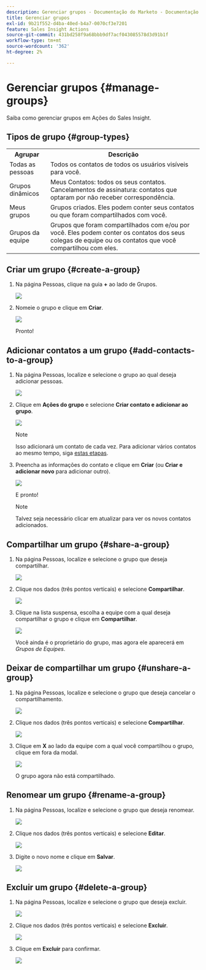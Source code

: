```yaml
---
description: Gerenciar grupos - Documentação do Marketo - Documentação do produto
title: Gerenciar grupos
exl-id: 9b21f552-d4ba-40ed-b4a7-0070cf3e7201
feature: Sales Insight Actions
source-git-commit: 431bd258f9a68bbb9df7acf043085578d3d91b1f
workflow-type: tm+mt
source-wordcount: '362'
ht-degree: 2%

---
```


# Gerenciar grupos {#manage-groups}

Saiba como gerenciar grupos em Ações do Sales Insight.

## Tipos de grupo {#group-types}

<table> 
 <colgroup> 
  <col> 
  <col> 
 </colgroup> 
 <tbody> 
  <tr> 
   <th>Agrupar</th> 
   <th>Descrição</th> 
  </tr> 
  <tr> 
   <td>Todas as pessoas</td> 
   <td>Todos os contatos de todos os usuários visíveis para você.</td> 
  </tr> 
  <tr> 
   <td>Grupos dinâmicos</td> 
   <td>Meus Contatos: todos os seus contatos.<br>Cancelamentos de assinatura: contatos que optaram por não receber correspondência.</td> 
  </tr> 
  <tr> 
   <td>Meus grupos</td> 
   <td>Grupos criados. Eles podem conter seus contatos ou que foram compartilhados com você.</td> 
  </tr> 
  <tr> 
   <td>Grupos da equipe</td> 
   <td>Grupos que foram compartilhados com e/ou por você. Eles podem conter os contatos dos seus colegas de equipe ou os contatos que você compartilhou com eles.</td> 
  </tr> 
 </tbody> 
</table>

## Criar um grupo {#create-a-group}

1. Na página Pessoas, clique na guia **+** ao lado de Grupos.

   ![](assets/manage-groups-1.png)

1. Nomeie o grupo e clique em **Criar**.

   ![](assets/manage-groups-2.png)

   Pronto!

## Adicionar contatos a um grupo {#add-contacts-to-a-group}

1. Na página Pessoas, localize e selecione o grupo ao qual deseja adicionar pessoas.

   ![](assets/manage-groups-3.png)

1. Clique em **Ações do grupo** e selecione **Criar contato e adicionar ao grupo**.

   ![](assets/manage-groups-4.png)

   >[!NOTE]
   >
   >Isso adicionará um contato de cada vez. Para adicionar vários contatos ao mesmo tempo, siga [estas etapas](/help/marketo/product-docs/marketo-sales-insight/actions/people/managing-contacts/import-contacts-via-csv.md).

1. Preencha as informações do contato e clique em **Criar** (ou **Criar e adicionar novo** para adicionar outro).

   ![](assets/manage-groups-5.png)

   E pronto!

   >[!NOTE]
   >
   >Talvez seja necessário clicar em atualizar para ver os novos contatos adicionados.

## Compartilhar um grupo {#share-a-group}

1. Na página Pessoas, localize e selecione o grupo que deseja compartilhar.

   ![](assets/manage-groups-6.png)

1. Clique nos dados (três pontos verticais) e selecione **Compartilhar**.

   ![](assets/manage-groups-7.png)

1. Clique na lista suspensa, escolha a equipe com a qual deseja compartilhar o grupo e clique em **Compartilhar**.

   ![](assets/manage-groups-8.png)

   Você ainda é o proprietário do grupo, mas agora ele aparecerá em _Grupos de Equipes_.

## Deixar de compartilhar um grupo {#unshare-a-group}

1. Na página Pessoas, localize e selecione o grupo que deseja cancelar o compartilhamento.

   ![](assets/manage-groups-9.png)

1. Clique nos dados (três pontos verticais) e selecione **Compartilhar**.

   ![](assets/manage-groups-10.png)

1. Clique em **X** ao lado da equipe com a qual você compartilhou o grupo, clique em fora da modal.

   ![](assets/manage-groups-11.png)

   O grupo agora não está compartilhado.

## Renomear um grupo {#rename-a-group}

1. Na página Pessoas, localize e selecione o grupo que deseja renomear.

   ![](assets/manage-groups-12.png)

1. Clique nos dados (três pontos verticais) e selecione **Editar**.

   ![](assets/manage-groups-13.png)

1. Digite o novo nome e clique em **Salvar**.

   ![](assets/manage-groups-14.png)

## Excluir um grupo {#delete-a-group}

1. Na página Pessoas, localize e selecione o grupo que deseja excluir.

   ![](assets/manage-groups-15.png)

1. Clique nos dados (três pontos verticais) e selecione **Excluir**.

   ![](assets/manage-groups-16.png)

1. Clique em **Excluir** para confirmar.

   ![](assets/manage-groups-17.png)
